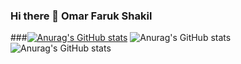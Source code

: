 ### Hi there 👋 Omar Faruk Shakil

<!--
**OMAR-FARUK-SHAKIL/OMAR-FARUK-SHAKIL** is a ✨ _special_ ✨ repository because its `README.md` (this file) appears on your GitHub profile.
#I am a Master of Science student in computer science & Engineering at Jahangirnagar University,Savar,Dhaka and I have completed my B.Sc. Engineering in Information & Communcation Engineering from Noakhali Science and Technology University.I am interested in Web Development,programming, AI and Machine Learning as well as Data Science. I am completely passionate about frontend development, graphs and also very interested in data analysis. I love  💓 Traveling,reading,Playing game and gossiping with my friends .
Here are some ideas to get you started:

- 🔭 I’m currently working on ...Web Development and Software Engineering
- 🌱 I’m currently learning ...JS,React JS,NodeJS,MongoDB,Express JS and Other New Technologies
- 👯 I’m looking to collaborate on ...
- 🤔 I’m looking for help with ...
- 💬 Ask me about ...HTML,CSS,Bootstrap,Material UI,JavaScript,C,C++,and Java
- 📫 How to reach me: ...<button>Gmail</button> Facebook LinkedIn
- 😄 Pronouns: ...
- ⚡ Fun fact: ...I'm Single yet.
-->
###[![Anurag's GitHub stats](https://github-readme-stats.vercel.app/api?username=anuraghazra)](https://github.com/anuraghazra/github-readme-stats)
![Anurag's GitHub stats](https://github-readme-stats.vercel.app/api?username=anuraghazra&hide=contribs,prs)
![Anurag's GitHub stats](https://github-readme-stats.vercel.app/api?username=anuraghazra&show_icons=true&theme=radical)
